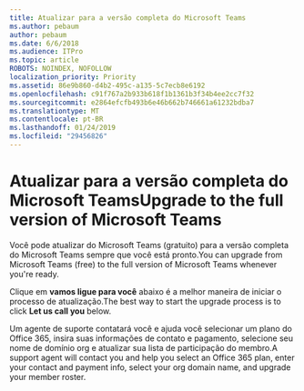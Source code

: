 ```yaml
---
title: Atualizar para a versão completa do Microsoft Teams
ms.author: pebaum
author: pebaum
ms.date: 6/6/2018
ms.audience: ITPro
ms.topic: article
ROBOTS: NOINDEX, NOFOLLOW
localization_priority: Priority
ms.assetid: 86e9b860-d4b2-495c-a135-5c7ecb8e6192
ms.openlocfilehash: c91f767a2b933b618f1b1361b3f34b4ee2cc7f32
ms.sourcegitcommit: e2864efcfb493b6e46b662b746661a61232bdba7
ms.translationtype: MT
ms.contentlocale: pt-BR
ms.lasthandoff: 01/24/2019
ms.locfileid: "29456826"
---
```

# <a name="upgrade-to-the-full-version-of-microsoft-teams"></a><span data-ttu-id="cdea3-102">Atualizar para a versão completa do Microsoft Teams</span><span class="sxs-lookup"><span data-stu-id="cdea3-102">Upgrade to the full version of Microsoft Teams</span></span>

<span data-ttu-id="cdea3-103">Você pode atualizar do Microsoft Teams (gratuito) para a versão completa do Microsoft Teams sempre que você está pronto.</span><span class="sxs-lookup"><span data-stu-id="cdea3-103">You can upgrade from Microsoft Teams (free) to the full version of Microsoft Teams whenever you're ready.</span></span>
  
<span data-ttu-id="cdea3-104">Clique em **vamos ligue para você** abaixo é a melhor maneira de iniciar o processo de atualização.</span><span class="sxs-lookup"><span data-stu-id="cdea3-104">The best way to start the upgrade process is to click **Let us call you** below.</span></span> 
  
<span data-ttu-id="cdea3-105">Um agente de suporte contatará você e ajuda você selecionar um plano do Office 365, insira suas informações de contato e pagamento, selecione seu nome de domínio org e atualizar sua lista de participação do membro.</span><span class="sxs-lookup"><span data-stu-id="cdea3-105">A support agent will contact you and help you select an Office 365 plan, enter your contact and payment info, select your org domain name, and upgrade your member roster.</span></span>
  

